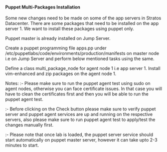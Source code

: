 #### Puppet Multi-Packages Installation

Some new changes need to be made on some of the app servers in Stratos Datacenter. There are some packages that need to be installed on the app server 1. We want to install these packages using puppet only.

Puppet master is already installed on Jump Server.

Create a puppet programming file apps.pp under /etc/puppetlabs/code/environments/production/manifests on master node i.e on Jump Server and perform below mentioned tasks using the same.

Define a class multi_package_node for agent node 1 i.e app server 1. Install vim-enhanced and zip packages on the agent node 1.

Notes: :- Please make sure to run the puppet agent test using sudo on agent nodes, otherwise you can face certificate issues. In that case you will have to clean the certificates first and then you will be able to run the puppet agent test.

:- Before clicking on the Check button please make sure to verify puppet server and puppet agent services are up and running on the respective servers, also please make sure to run puppet agent test to apply/test the changes manually first.

:- Please note that once lab is loaded, the puppet server service should start automatically on puppet master server, however it can take upto 2-3 minutes to start.

